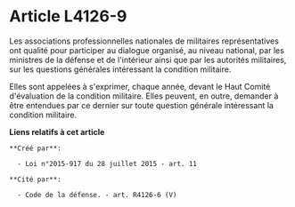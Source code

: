 # Article L4126-9

Les associations professionnelles nationales de militaires représentatives ont qualité pour participer au dialogue organisé,
au niveau national, par les ministres de la défense et de l'intérieur ainsi que par les autorités militaires, sur les
questions générales intéressant la condition militaire.

Elles sont appelées à s'exprimer, chaque année, devant le Haut Comité d'évaluation de la condition militaire. Elles peuvent,
en outre, demander à être entendues par ce dernier sur toute question générale intéressant la condition militaire.

**Liens relatifs à cet article**

	**Créé par**:

	  - Loi n°2015-917 du 28 juillet 2015 - art. 11

	**Cité par**:

	  - Code de la défense. - art. R4126-6 (V)
